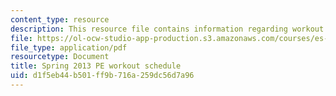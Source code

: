 ```yaml
---
content_type: resource
description: This resource file contains information regarding workout schedule.
file: https://ol-ocw-studio-app-production.s3.amazonaws.com/courses/es-010-chemistry-of-sports-spring-2013/d1f5eb44b501ff9b716a259dc56d7a96_MITES_010S13_workout_sche.pdf
file_type: application/pdf
resourcetype: Document
title: Spring 2013 PE workout schedule
uid: d1f5eb44-b501-ff9b-716a-259dc56d7a96
---
```

